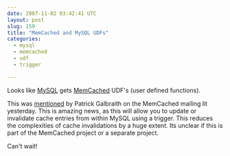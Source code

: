 ```yaml
---
date: 2007-11-02 03:42:41 UTC
layout: post
slug: 159
title: "MemCached and MySQL UDFs"
categories:
  - mysql
  - memcached
  - udf
  - trigger

---
```

<p>Looks like <a href="http://www.mysql.com/">MySQL</a> gets <a href="http://www.danga.com/memcached/">MemCached</a> UDF's (user defined functions).</p>

<p>This was <a href="http://lists.danga.com/pipermail/memcached/2007-October/005626.html">mentioned</a> by Patrick Galbraith on the MemCached mailing lit yesterday. This is amazing news, as this will allow you to update or invalidate cache entries from within MySQL using a trigger. This reduces the complexities of cache invalidations by a huge extent. Its unclear if this is part of the MemCached project or a separate project.</p>

<p>Can't wait!</p>
